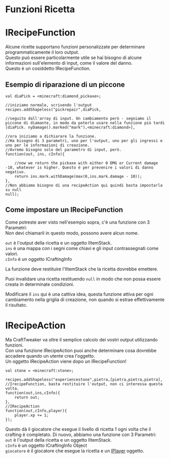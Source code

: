 # Funzioni Ricetta

# IRecipeFunction

Alcune ricette supportano funzioni personalizzate per determinare programmaticamente il loro output.  
Questo può essere particolarmente utile se hai bisogno di alcune informazioni sull'elemento di input, come il valore del danno.  
Questo è un cosiddetto IRecipeFunction.

## Esempio di riparazione di un piccone

```zenscript
val diaPick = <minecraft:diamond_pickaxe>;

//iniziamo normale, scrivendo l'output
recipes.addShapeless("pickrepair",diaPick,

//seguito dall'array di input. Un cambiamento però - segniamo il piccone di diamante, in modo da poterlo usare nella funzione più tardi
[diaPick. nyDamage().marked("mark"),<minecraft:diamond>],

//ora iniziamo a dichiarare la funzione. 
//Ha bisogno di 3 parametri, uno per l'output, uno per gli ingressi e uno per le informazioni di creazione. 
//Avremo bisogno solo del parametro di input, però.
function(out, ins, cInfo){

    //now we return the pickaxe with either 0 DMG or Current damage -10, whatever is higher. Questo è per prevenire i valori di danno negativo.
    return ins.mark.withDamage(max(0,ins.mark.damage - 10));
}, 
//Non abbiamo bisogno di una recipeAction qui quindi basta impostarla su null
null);
```

## Come impostare un IRecipeFunction

Come potreste aver visto nell'esempio sopra, c'è una funzione con 3 Parametri:  
Non devi chiamarli in questo modo, possono avere alcun nome.

`out` è l'output della ricetta e un oggetto IItemStack.  
`ins` è una mappa con i segni come chiavi e gli input contrassegnati come valori.  
`cInfo` è un oggetto ICraftingInfo

La funzione deve restituire l'IItemStack che la ricetta dovrebbe emettere.

Puoi invalidare una ricetta restituendo `null` in modo che non possa essere creata in determinate condizioni.

Modificare il `ins` qui è una cattiva idea, questa funzione attiva per ogni cambiamento nella griglia di creazione, non quando si estrae effettivamente il risultato.

# IRecipeAction

Ma CraftTweaker va oltre il semplice calcolo dei vostri output utilizzando funzioni.  
Con una funzione IRecipeAction puoi anche determinare cosa dovrebbe accadere quando un utente crea l'oggetto.  
Un oggetto IRecipeAction viene dopo un IRecipeFunction!

```zenscript
val stone = <minecraft:stone>;

recipes.addShapeless("experiencestone",pietra,[pietra,pietra,pietra],
//IrecipeFunction, basta restituire l'output, non ci interessa questa volta.
function(out,ins,cInfo){
    return out;
},
//IRecipeAction
function(out,cInfo,player){
    player.xp += 1;
});
```

Questo dà il giocatore che esegue il livello di ricetta 1 ogni volta che il crafting è completato. Di nuovo, abbiamo una funzione con 3 Parametri:  
`out` è l'output della ricetta e un oggetto IItemStack.  
`cInfo` è un oggetto ICraftingInfo Object  
`giocatore` è il giocatore che esegue la ricetta e un [IPlayer](/Vanilla/Players/IPlayer/) oggetto.